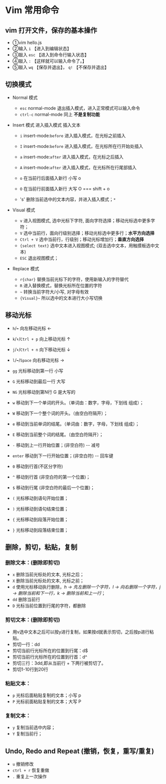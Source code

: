# Vim 常用命令
## vim 打开文件，保存的基本操作
- ①vim hello.js  
- ②输入    `i` 【进入到编辑状态】  
- ③敲入    `esc` 【进入到命令行输入状态】  
- ④敲入    `:` 【这样就可以输入命令了。】  
- ⑤敲入    `wq` 【保存并退出】， `q!` 【不保存并退出】

## 切换模式
- Normal 模式
  - `esc` normal-mode 退出插入模式，进入正常模式可以输入命令
  - `ctrl-c` normal-mode 同上 **不是复制功能**

- Insert 模式 进入插入模式 插入文本
  - `i`   insert-mode:`before`  进入插入模式，在光标之前插入
  - `I`   insert-mode:`before`  进入插入模式，在光标所在行开始处插入

  - `a`   insert-mode:`after`  进入插入模式，在光标之后插入
  - `A`   insert-mode:`after`  进入插入模式，在光标所在行尾部插入

  - `o` 在当前行后面插入新行 小写 o
  - `O` 在当前行前面插入新行 大写 O === shift + o

  - 's' 删除当前选中的文本内容，并进入插入模式；`*`
  
- Visual 模式
  - `v` 进入视图模式, 选中光标下字符, 面向字符选择；移动光标选中更多字符；
  - `V` 选中当前行，面向行级别选择；移动光标选中更多行；**水平方向选择**
  - `Ctrl + V` 选中当前行，行级别；移动光标增加行；**垂直方向选择**
  - `{select text}` 选中文本进入视图模式; (双击选中文本，用触摸板选中文本)
  - `ESC` 退出视图模式；

- Replace 模式
  - `r{char}` 替换当前光标下的字符，使用新输入的字符替代
  - `R` 进入替换模式，替换光标所在位置的字符
  - `~` 转换当前字符大/小写, 对字母有效
  - `{Visual}~` 所以选中的文本进行大小写切换

## 移动光标
- `h`/`⬅️` 向左移动光标 ←
- `k`/`⬆️`/`Ctrl + p` 向上移动光标 ↑
- `j`/`⬇️`/`Ctrl + n` 向下移动光标 ↓
- `l`/`➡️`/`Space` 向右移动光标 →

- `gg` 光标移动到第一行 小写
- `G`  光标移动到最后一行 大写
- `NG` 光标移动到第N行  G 是大写的

- `w` 移动到下一个单词的开头。（单词由：数字，字母，下划线 组成）；
- `W` 移动到下一个整个词的开头。（由空白符隔开）；
- `e` 移动到当前单词的结尾。（单词由：数字，字母，下划线 组成）；
- `E` 移动到当前整个词的结尾。（由空白符隔开）；

- `-`     移动到上一行开始位置；(非空白符) -- 减号
- `enter` 移动到下一行开始位置；(非空白符) -- 回车键

- `0` 移动到行首(不区分字符)
- `^` 移动到行首 (非空白符的第一个位置)；
- `$` 移动到行尾 (非空白符的最后一个位置)；

- `(` 光标移动到语句开始位置；
- `)` 光标移动到语句结束位置；
- `{` 光标移动到段落开始位置；
- `}` 光标移动到段落结束位置；

## 删除，剪切，粘贴，复制
### 删除文本：(**删除即剪切**)
- `x` 删除当前光标处的文本, 光标之后；
- `X` 删除当前光标处的文本, 光标之前；
- `d` 使用光标移动执行删除，*h -> 先左删除一个字符，l -> 向右删除一个字符，j -> 删除当前和下一行，k -> 删除当前和上一行*；
- `dd` 删除当前行
- `D` 光标当前位置到行尾的字符，都删除

### 剪切文本：(删除即剪切)
- 用v选中文本之后可以按y进行复制，如果按d就表示剪切，之后按p进行粘贴。
- 剪切一行：dd
- 剪切当前行光标所在的位置到行尾：d$
- 剪切当前行光标所在的位置到行首：d^
- 剪切三行：3dd,即从当前行 + 下两行被剪切了。
- 剪切1-10行到20行

### 粘贴文本：
- `p` 光标后面粘贴复制的文本；小写 p
- `P` 光标前面粘贴复制的文本；大写 P

### 复制文本：
- `y` 复制当前选中内容；
- `Y` 复制当前行；

## Undo, Redo and Repeat (撤销，恢复，重写/重复)
- `u` 撤销修改
- `ctrl + r` 恢复重做
- `.` 重复上一次操作

